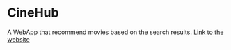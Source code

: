 # CineHub
A WebApp that recommend movies based on the search results.
[Link to the website](https://moviesinfo.herokuapp.com/)
